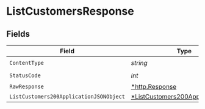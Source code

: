 # ListCustomersResponse


## Fields

| Field                                                                                          | Type                                                                                           | Required                                                                                       | Description                                                                                    |
| ---------------------------------------------------------------------------------------------- | ---------------------------------------------------------------------------------------------- | ---------------------------------------------------------------------------------------------- | ---------------------------------------------------------------------------------------------- |
| `ContentType`                                                                                  | *string*                                                                                       | :heavy_check_mark:                                                                             | N/A                                                                                            |
| `StatusCode`                                                                                   | *int*                                                                                          | :heavy_check_mark:                                                                             | N/A                                                                                            |
| `RawResponse`                                                                                  | [*http.Response](https://pkg.go.dev/net/http#Response)                                         | :heavy_minus_sign:                                                                             | N/A                                                                                            |
| `ListCustomers200ApplicationJSONObject`                                                        | [*ListCustomers200ApplicationJSON](../../models/operations/listcustomers200applicationjson.md) | :heavy_minus_sign:                                                                             | OK                                                                                             |